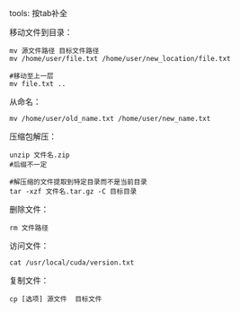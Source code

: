 tools:
按tab补全

移动文件到目录：

    mv 源文件路径 目标文件路径  
    mv /home/user/file.txt /home/user/new_location/file.txt

    #移动至上一层
    mv file.txt ..


从命名：

    mv /home/user/old_name.txt /home/user/new_name.txt


压缩包解压：

    unzip 文件名.zip
    #后缀不一定
    
    #解压缩的文件提取到特定目录而不是当前目录
    tar -xzf 文件名.tar.gz -C 目标目录



删除文件：

    rm 文件路径


访问文件：

    cat /usr/local/cuda/version.txt


复制文件：

    cp [选项] 源文件  目标文件

    

